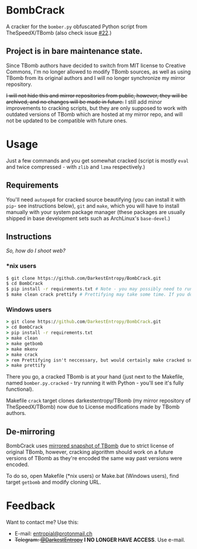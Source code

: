 # BombCrack
A cracker for the `bomber.py` obfuscated Python script from TheSpeedX/TBomb (also check issue [#22](https://github.com/TheSpeedX/TBomb/issues/22).)

## Project is in bare maintenance state.
Since TBomb authors have decided to switch from MIT license to Creative Commons, I'm no longer allowed to modify TBomb sources, as well as using TBomb from its original authors and I will no longer synchronize my mirror repository.

~~I will not hide this and mirror repositories from public, however, they will be archived, and no changes will be made in future.~~
I still add minor improvements to cracking scripts, but they are only supposed to work with
outdated versions of TBomb which are hosted at my mirror repo, and will not be updated
to be compatible with future ones.

# Usage
Just a few commands and you get somewhat cracked (script is mostly `eval` and twice compressed - with `zlib` and `lzma` respectively.)

## Requirements
You'll need `autopep8` for cracked source beautifying
(you can install it with `pip`- see instructions below),
`git` and `make`, which you will have to install manually with your system package manager (these packages are usually shipped in base development sets such as ArchLinux's `base-devel`.)

## Instructions
_So, how do I shoot web?_

### \*nix users
```bash
$ git clone https://github.com/DarkestEntropy/BombCrack.git
$ cd BombCrack
$ pip install -r requirements.txt # Note - you may possibly need to run this as root or append --user flag
$ make clean crack prettify # Prettifying may take some time. If you don't want it - remove 'prettify' target
```

### Windows users
```bat
> git clone https://github.com/DarkestEntropy/BombCrack.git
> cd BombCrack
> pip install -r requirements.txt
> make clean
> make getbomb
> make mkenv
> make crack
> rem Prettifying isn't neccessary, but would certainly make cracked source cleaner.
> make prettify
```

There you go, a cracked TBomb is at your hand (just next to the Makefile, named `bomber.py.cracked` - try running it with Python - you'll see it's fully functional).

Makefile `crack` target clones darkestentropy/TBomb (my mirror repository of TheSpeedX/TBomb)
now due to License modifications made by TBomb authors.

## De-mirroring
BombCrack uses [mirrored snapshot of TBomb](https://github.com/DarkestEntropy/TBomb)
due to strict license of original TBomb, however, cracking algorithm should work
on a future versions of TBomb as they're encoded the same way past versions were encoded.

To do so, open Makefile (\*nix users) or Make.bat (Windows users), find target `getbomb` and
modify cloning URL.

# Feedback
Want to contact me? Use this:
* E-mail: [entropial@protonmail.ch](mailto:entropial@protonmail.ch)
* ~~Telegram: [@DarkestEntropy](https://t.me/DarkestEntropy)~~ **I NO LONGER HAVE ACCESS**. Use e-mail.
